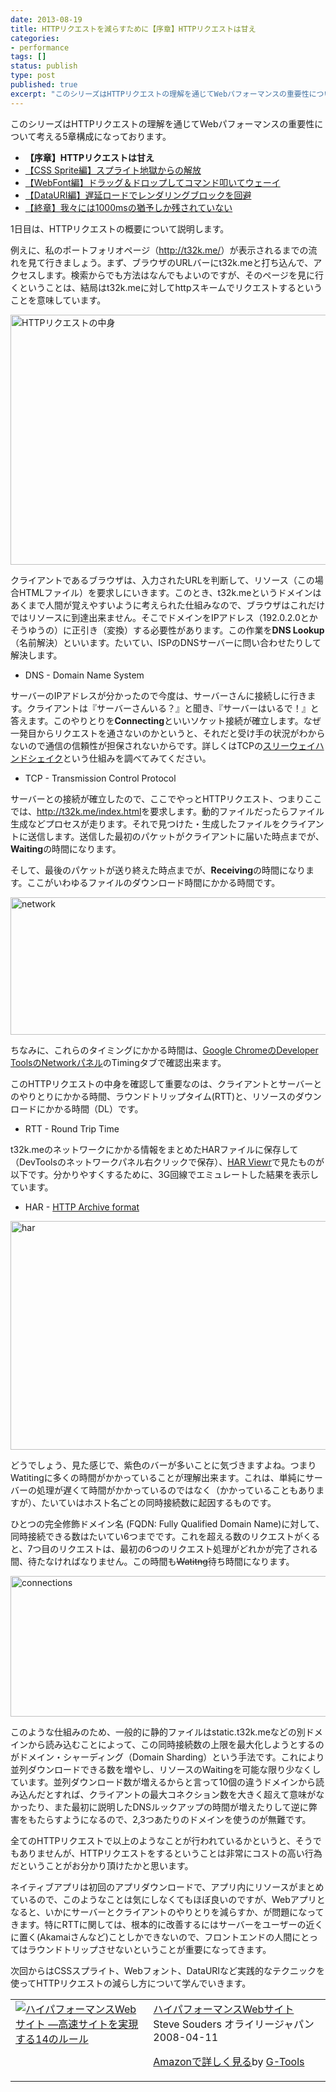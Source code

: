 ```yaml
---
date: 2013-08-19
title: HTTPリクエストを減らすために【序章】HTTPリクエストは甘え
categories:
- performance
tags: []
status: publish
type: post
published: true
excerpt: "このシリーズはHTTPリクエストの理解を通じてWebパフォーマンスの重要性について考える5章構成になっております。"
---
```

このシリーズはHTTPリクエストの理解を通じてWebパフォーマンスの重要性について考える5章構成になっております。
<ul>
	<li><strong>【序章】HTTPリクエストは甘え</strong></li>
	<li><a href="http://t32k.me/mol/log/reduce-http-requests-css-sprite/">【CSS Sprite編】スプライト地獄からの解放</a></li>
	<li><a href="http://t32k.me/mol/log/reduce-http-requests-webfont/">【WebFont編】ドラッグ＆ドロップしてコマンド叩いてウェーイ</a></li>
	<li><a href="http://t32k.me/mol/log/reduce-http-requests-datauri/">【DataURI編】遅延ロードでレンダリングブロックを回避</a></li>
	<li><a href="http://t32k.me/mol/log/reduce-http-requests-one-second/">【終章】我々には1000msの猶予しか残されていない</a></li>
</ul>
1日目は、HTTPリクエストの概要について説明します。

例えに、私のポートフォリオページ（<a href="http://t32k.me/">http://t32k.me/</a>）が表示されるまでの流れを見て行きましょう。まず、ブラウザのURLバーにt32k.meと打ち込んで、アクセスします。検索からでも方法はなんでもよいのですが、そのページを見に行くということは、結局はt32k.meに対してhttpスキームでリクエストするということを意味しています。

<a href="http://www.slideshare.net/t32k/ss-15915114/27"><img class="size-full wp-image-5128 aligncenter" alt="HTTPリクエストの中身" src="/static/blog/2013/08/requests.gif" width="640" height="400" /></a>

クライアントであるブラウザは、入力されたURLを判断して、リソース（この場合HTMLファイル）を要求しにいきます。このとき、t32k.meというドメインはあくまで人間が覚えやすいように考えられた仕組みなので、ブラウザはこれだけではリソースに到達出来ません。そこでドメインをIPアドレス（192.0.2.0とかそうゆうの）に正引き（変換）する必要性があります。この作業を<b>DNS Lookup</b>（名前解決）といいます。たいてい、ISPのDNSサーバーに問い合わせたりして解決します。

* DNS - Domain Name System

サーバーのIPアドレスが分かったので今度は、サーバーさんに接続しに行きます。クライアントは『サーバーさんいる？』と聞き、『サーバーはいるで！』と答えます。このやりとりを<strong>Connecting</strong>といいソケット接続が確立します。なぜ一発目からリクエストを通さないのかというと、それだと受け手の状況がわからないので通信の信頼性が担保されないからです。詳しくはTCPの<a href="http://ja.wikipedia.org/wiki/3%E3%82%A6%E3%82%A7%E3%82%A4%E3%83%BB%E3%83%8F%E3%83%B3%E3%83%89%E3%82%B7%E3%82%A7%E3%82%A4%E3%82%AF">スリーウェイハンドシェイク</a>という仕組みを調べてみてください。

* TCP - Transmission Control Protocol

サーバーとの接続が確立したので、ここでやっとHTTPリクエスト、つまりここでは、<span class="code">http://t32k.me/index.html</span>を要求します。動的ファイルだったらファイル生成などプロセスが走ります。それで見つけた・生成したファイルをクライアントに送信します。送信した最初のパケットがクライアントに届いた時点までが、<strong>Waiting</strong>の時間になります。

そして、最後のパケットが送り終えた時点までが、<strong>Receiving</strong>の時間になります。ここがいわゆるファイルのダウンロード時間にかかる時間です。

<img class="aligncenter size-full wp-image-5134" alt="network" src="/static/blog/2013/08/network1.png" width="639" height="220" />

ちなみに、これらのタイミングにかかる時間は、<a href="https://developers.google.com/chrome-developer-tools/docs/network?hl=ja">Google ChromeのDeveloper ToolsのNetworkパネル</a>のTimingタブで確認出来ます。

このHTTPリクエストの中身を確認して重要なのは、クライアントとサーバーとのやりとりにかかる時間、ラウンドトリップタイム(RTT)と、リソースのダウンロードにかかる時間（DL）です。

* RTT - Round Trip Time

t32k.meのネットワークにかかる情報をまとめたHARファイルに保存して（DevToolsのネットワークパネル右クリックで保存）、<a href="http://www.softwareishard.com/har/viewer/">HAR Viewr</a>で見たものが以下です。分かりやすくするために、3G回線でエミュレートした結果を表示しています。

* HAR - <a href="http://www.softwareishard.com/blog/har-12-spec/">HTTP Archive format</a>

<img class="aligncenter size-full wp-image-5140" alt="har" src="/static/blog/2013/08/har.png" width="977" height="366" />

どうでしょう、見た感じで、紫色のバーが多いことに気づきますよね。つまりWatitingに多くの時間がかかっていることが理解出来ます。これは、単純にサーバーの処理が遅くて時間がかかっているのではなく（かかっていることもありますが）、たいていはホスト名ごとの同時接続数に起因するものです。

ひとつの完全修飾ドメイン名 (FQDN: Fully Qualified Domain Name)に対して、同時接続できる数はたいてい6つまでです。これを超える数のリクエストがくると、7つ目のリクエストは、最初の6つのリクエスト処理がどれかが完了される間、待たなければなりません。この時間も<del>Watitng</del>待ち時間になります。

<a href="http://www.browserscope.org/?category=network&amp;v=top-m&amp;ua=Android%202.3%2CAndroid%204%2CiPhone%205"><img class="aligncenter size-full wp-image-5138" alt="connections" src="/static/blog/2013/08/connections.png" width="640" height="225" /></a>

このような仕組みのため、一般的に静的ファイルはstatic.t32k.meなどの別ドメインから読み込むことによって、この同時接続数の上限を最大化しようとするのがドメイン・シャーディング（Domain Sharding）という手法です。これにより並列ダウンロードできる数を増やし、リソースのWaitingを可能な限り少なくしています。並列ダウンロード数が増えるからと言って10個の違うドメインから読み込んだとすれば、クライアントの最大コネクション数を大きく超えて意味がなかったり、また最初に説明したDNSルックアップの時間が増えたりして逆に弊害をもたらすようになるので、2,3つあたりのドメインを使うのが無難です。

全てのHTTPリクエストで以上のようなことが行われているかというと、そうでもありませんが、HTTPリクエストをするということは非常にコストの高い行為だということがお分かり頂けたかと思います。

ネイティブアプリは初回のアプリダウンロードで、アプリ内にリソースがまとめているので、このようなことは気にしなくてもほぼ良いのですが、Webアプリとなると、いかにサーバーとクライアントのやりとりを減らすか、が問題になってきます。特にRTTに関しては、根本的に改善するにはサーバーをユーザーの近くに置く(Akamaiさんなど)ことしかできないので、フロントエンドの人間にとってはラウンドトリップさせないということが重要になってきます。

次回からはCSSスプライト、Webフォント、DataURIなど実践的なテクニックを使ってHTTPリクエストの減らし方について学んでいきます。
<table border="0" cellpadding="5">
<tbody>
<tr>
<td valign="top"><a href="http://www.amazon.co.jp/exec/obidos/ASIN/487311361X/warikiru-22/" target="_blank"><img alt="ハイパフォーマンスWebサイト ―高速サイトを実現する14のルール" src="http://ecx.images-amazon.com/images/I/51hIDIWHmYL._SL160_.jpg" border="0" /></a></td>
<td valign="top"><span><span><a href="http://www.amazon.co.jp/%E3%83%8F%E3%82%A4%E3%83%91%E3%83%95%E3%82%A9%E3%83%BC%E3%83%9E%E3%83%B3%E3%82%B9Web%E3%82%B5%E3%82%A4%E3%83%88-%E2%80%95%E9%AB%98%E9%80%9F%E3%82%B5%E3%82%A4%E3%83%88%E3%82%92%E5%AE%9F%E7%8F%BE%E3%81%99%E3%82%8B14%E3%81%AE%E3%83%AB%E3%83%BC%E3%83%AB-Steve-Souders/dp/487311361X%3FSubscriptionId%3D15SMZCTB9V8NGR2TW082%26tag%3Dwarikiru-22%26linkCode%3Dxm2%26camp%3D2025%26creative%3D165953%26creativeASIN%3D487311361X" target="_blank">ハイパフォーマンスWebサイト</a>  
Steve Souders </span></span>オライリージャパン  
2008-04-11

<a href="http://www.amazon.co.jp/%E3%83%8F%E3%82%A4%E3%83%91%E3%83%95%E3%82%A9%E3%83%BC%E3%83%9E%E3%83%B3%E3%82%B9Web%E3%82%B5%E3%82%A4%E3%83%88-%E2%80%95%E9%AB%98%E9%80%9F%E3%82%B5%E3%82%A4%E3%83%88%E3%82%92%E5%AE%9F%E7%8F%BE%E3%81%99%E3%82%8B14%E3%81%AE%E3%83%AB%E3%83%BC%E3%83%AB-Steve-Souders/dp/487311361X%3FSubscriptionId%3D15SMZCTB9V8NGR2TW082%26tag%3Dwarikiru-22%26linkCode%3Dxm2%26camp%3D2025%26creative%3D165953%26creativeASIN%3D487311361X" target="_blank">Amazonで詳しく見る</a>by <a href="http://www.goodpic.com/mt/aws/index.html">G-Tools</a></td>
</tr>
</tbody>
</table>

